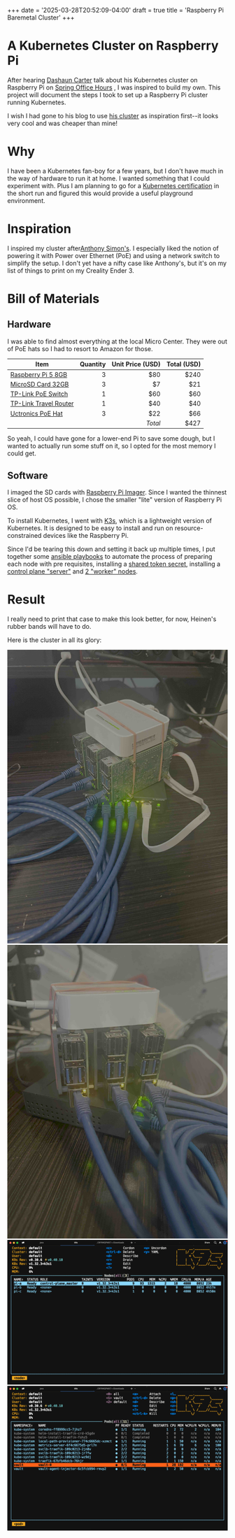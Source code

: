 +++
date = '2025-03-28T20:52:09-04:00'
draft = true
title = 'Raspberry Pi Baremetal Cluster'
+++

# A Kubernetes Cluster on Raspberry Pi

After hearing [Dashaun Carter](https://dashaun.com) talk about his Kubernetes cluster on Raspberry Pi on
[Spring Office Hours](https://spring-office-hours.transistor.fm/episodes)
, I was inspired to build my own. This project will document the steps I took to set up a Raspberry Pi cluster running
Kubernetes.

I wish I had gone to his blog to use [his cluster](https://dashaun.com/posts/k3s-on-raspberry-pi-clusterhat/) as
inspiration first--it looks very cool and was cheaper than mine!

# Why

I have been a Kubernetes fan-boy for a few years, but I don't have much in the way of hardware to run it at home.
I wanted something that I could experiment with. Plus I am planning to go for
a [Kubernetes certification](https://www.cncf.io/training/certification/cka/)
in the short
run and figured this would provide a useful playground environment.

# Inspiration

I inspired my cluster after[Anthony Simon's](https://anthonynsimon.com/blog/kubernetes-cluster-raspberry-pi/).
I especially liked the notion of powering it with Power over Ethernet (PoE) and using a network switch to simplify the
setup. I don't yet have a nifty case like Anthony's, but it's on my list of things to print on my Creality Ender 3.

# Bill of Materials
## Hardware
I was able to find almost everything at the local Micro Center. They were out of PoE hats so I had to resort to Amazon for those.

 Item                                                                                                                                                                                                               | Quantity | Unit Price (USD) | Total (USD) | 
--------------------------------------------------------------------------------------------------------------------------------------------------------------------------------------------------------------------|---------:|-----------------:|------------:|
 [Raspberry Pi 5 8GB](https://www.microcenter.com/product/673711/raspberry-pi-5)                                                                                                                                    |        3 |              $80 |        $240 |
 [MicroSD Card 32GB](https://www.microcenter.com/product/644257/32GB_MicroSDHC_Card_Class_10_Flash_Memory_Card_with_Adapter_-_2_Pack)                                                                               |        3 |               $7 |         $21 |
 [TP-Link PoE Switch](https://www.microcenter.com/product/694049/tp-link-tl-sg105pe-5-port-gigabit-poe-switch-4-poe-port-65w-easy-smart-plug-play-shielded-ports-support-qos,-vlan,-igmp-and-link-aggregation?rd=1) |        1 |              $60 |         $60 |
 [TP-Link Travel Router](https://www.microcenter.com/product/693943/tp-link-travel-router-ac750-wifi-5-dual-band-gigabit-wireless-router?rd=1)                                                                      |        1 |              $40 |         $40 |
 [Uctronics PoE Hat](https://www.amazon.com/dp/B0DBHFQ1TC?ref=ppx_yo2ov_dt_b_fed_asin_title)                                                                                                                        |        3 |              $22 |         $66 |
|                                                                                                                                                                                                                    |          |          *Total* |        $427 |

So yeah, I could have gone for a lower-end Pi to save some dough, but I wanted to  actually run some stuff on it, so I opted for the most memory I could get.

## Software

I imaged the SD cards with [Raspberry Pi Imager](https://www.raspberrypi.com/software/). Since 
I wanted the thinnest slice of host OS possible, I chose the smaller "lite" version of Raspberry Pi OS.


To install Kubernetes, I went with [K3s](https://k3s.io/), which is a lightweight version of Kubernetes. It is designed to be easy to install and run on resource-constrained devices like the Raspberry Pi.

Since I'd be tearing this down
and setting it back up multiple times, I put together some 
[ansible playbooks](https://github.com/cslauritsen/ansible-home/blob/eb9ddd4fa96f9a0a6578f2eefddbd36d5635fee2/site.yml#L1) to automate the process of preparing each node with pre requisites, 
installing a [shared 
token secret](https://github.com/cslauritsen/ansible-home/blob/eb9ddd4fa96f9a0a6578f2eefddbd36d5635fee2/playbooks/k3s-server.yaml#L10), 
installing a [control plane "server"](https://github.com/cslauritsen/ansible-home/blob/eb9ddd4fa96f9a0a6578f2eefddbd36d5635fee2/site.yml#L3)
and [2 "worker" nodes](https://github.com/cslauritsen/ansible-home/blob/eb9ddd4fa96f9a0a6578f2eefddbd36d5635fee2/site.yml#L4).



# Result
I really need to print that case to make this look better, 
for now, Heinen's rubber bands will have to do. 

Here is the cluster in all its glory:

![Pi Cluster View A](sidea.jpg)
![Pi Cluster View B](sideb.jpg)
![Pi Cluster Nodes](nodes.png)
![Pi Cluster POds](pods.png)

